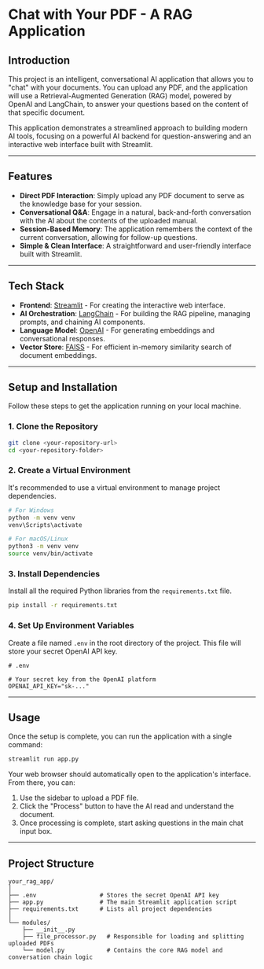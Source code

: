 # Chat with Your PDF - A RAG Application

## Introduction

This project is an intelligent, conversational AI application that allows you to "chat" with your documents. You can upload any PDF, and the application will use a Retrieval-Augmented Generation (RAG) model, powered by OpenAI and LangChain, to answer your questions based on the content of that specific document.

This application demonstrates a streamlined approach to building modern AI tools, focusing on a powerful AI backend for question-answering and an interactive web interface built with Streamlit.

---

## Features

*   **Direct PDF Interaction**: Simply upload any PDF document to serve as the knowledge base for your session.
*   **Conversational Q&A**: Engage in a natural, back-and-forth conversation with the AI about the contents of the uploaded manual.
*   **Session-Based Memory**: The application remembers the context of the current conversation, allowing for follow-up questions.
*   **Simple & Clean Interface**: A straightforward and user-friendly interface built with Streamlit.

---

## Tech Stack

*   **Frontend**: [Streamlit](https://streamlit.io/) - For creating the interactive web interface.
*   **AI Orchestration**: [LangChain](https://www.langchain.com/) - For building the RAG pipeline, managing prompts, and chaining AI components.
*   **Language Model**: [OpenAI](https://openai.com/) - For generating embeddings and conversational responses.
*   **Vector Store**: [FAISS](https://github.com/facebookresearch/faiss) - For efficient in-memory similarity search of document embeddings.

---

## Setup and Installation

Follow these steps to get the application running on your local machine.

### 1. Clone the Repository

```bash
git clone <your-repository-url>
cd <your-repository-folder>
```

### 2. Create a Virtual Environment

It's recommended to use a virtual environment to manage project dependencies.

```bash
# For Windows
python -m venv venv
venv\Scripts\activate

# For macOS/Linux
python3 -m venv venv
source venv/bin/activate
```

### 3. Install Dependencies

Install all the required Python libraries from the `requirements.txt` file.

```bash
pip install -r requirements.txt
```

### 4. Set Up Environment Variables

Create a file named `.env` in the root directory of the project. This file will store your secret OpenAI API key.

```
# .env

# Your secret key from the OpenAI platform
OPENAI_API_KEY="sk-..."
```

---

## Usage

Once the setup is complete, you can run the application with a single command:

```bash
streamlit run app.py
```

Your web browser should automatically open to the application's interface. From there, you can:

1.  Use the sidebar to upload a PDF file.
2.  Click the "Process" button to have the AI read and understand the document.
3.  Once processing is complete, start asking questions in the main chat input box.

---

## Project Structure

```
your_rag_app/
│
├── .env                  # Stores the secret OpenAI API key
├── app.py                # The main Streamlit application script
├── requirements.txt      # Lists all project dependencies
│
└── modules/
    ├── __init__.py
    ├── file_processor.py   # Responsible for loading and splitting uploaded PDFs
    └── model.py            # Contains the core RAG model and conversation chain logic
```
